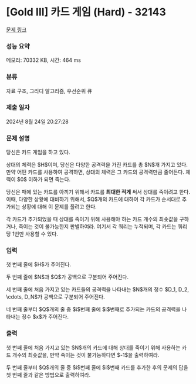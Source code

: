 # [Gold III] 카드 게임 (Hard) - 32143 

[문제 링크](https://www.acmicpc.net/problem/32143) 

### 성능 요약

메모리: 70332 KB, 시간: 464 ms

### 분류

자료 구조, 그리디 알고리즘, 우선순위 큐

### 제출 일자

2024년 8월 24일 20:27:28

### 문제 설명

<p>당신은 카드 게임을 하고 있다.</p>

<p>상대의 체력은 $H$이며, 당신은 다양한 공격력을 가진 카드를 총 $N$개 가지고 있다. 만약 어떤 카드를 사용하여 공격하면, 상대의 체력은 그 카드의 공격력만큼 줄어든다. 체력이 $0$ 이하가 되면 죽는다.</p>

<p>당신은 패에 있는 카드를 아끼기 위해서 카드를 <strong>최대한 적게</strong> 써서 상대를 죽이려고 한다. 이때, 다양한 상황에 대비하기 위해서, $Q$개의 카드에 대하여 각 카드가 순서대로 추가되는 상황에 대해 이 문제를 풀려고 한다.</p>

<p>각 카드가 추가되었을 때 상대를 죽이기 위해 사용해야 하는 카드 개수의 최솟값을 구하거나, 죽이는 것이 불가능한지 판별하여라. 여기서 각 쿼리는 누적되며, 각 카드는 쿼리당 1번만 사용할 수 있다.</p>

### 입력 

 <p>첫 번째 줄에 $H$가 주어진다.</p>

<p>두 번째 줄에 $N$과 $Q$가 공백으로 구분되어 주어진다.</p>

<p>세 번째 줄에 처음 가지고 있는 카드들의 공격력을 나타내는 $N$개의 정수 $D_1, D_2, \cdots, D_N$가 공백으로 구분되어 주어진다.</p>

<p>네 번째 줄부터 $Q$개의 줄 중 $i$번째 줄에 $i$번째로 추가되는 카드의 공격력을 나타내는 정수 $x$가 주어진다.</p>

### 출력 

 <p>첫 번째 줄에 처음 가지고 있는 $N$개의 카드에 대해 상대를 죽이기 위해 사용하는 카드 개수의 최솟값을, 만약 죽이는 것이 불가능하다면 $-1$을 출력하여라.</p>

<p>두 번째 줄부터 $Q$개의 줄 중 $i$번째 줄에 $i$번째 카드를 추가한 후의 문제의 답을 첫 번째 줄과 같은 방법으로 출력하여라.</p>

